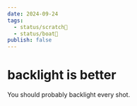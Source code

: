 ```yaml
---
date: 2024-09-24
tags:
  - status/scratch📝
  - status/boat🚤
publish: false
---
```

# backlight is better


You should probably backlight every shot.